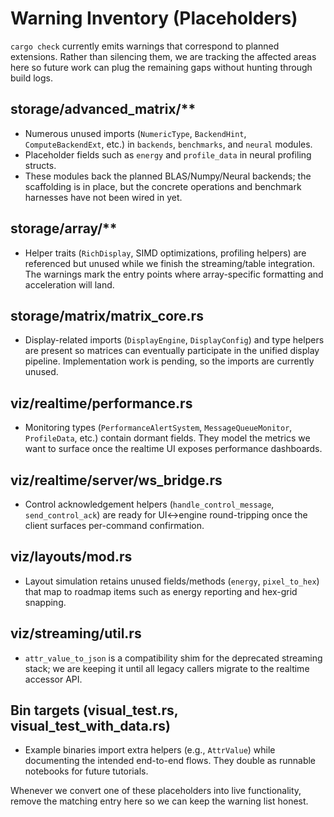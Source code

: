 # Warning Inventory (Placeholders)

`cargo check` currently emits warnings that correspond to planned extensions. Rather than
silencing them, we are tracking the affected areas here so future work can plug the
remaining gaps without hunting through build logs.

## storage/advanced_matrix/**
- Numerous unused imports (`NumericType`, `BackendHint`, `ComputeBackendExt`, etc.) in
  `backends`, `benchmarks`, and `neural` modules.
- Placeholder fields such as `energy` and `profile_data` in neural profiling structs.
- These modules back the planned BLAS/Numpy/Neural backends; the scaffolding is in place,
  but the concrete operations and benchmark harnesses have not been wired in yet.

## storage/array/**
- Helper traits (`RichDisplay`, SIMD optimizations, profiling helpers) are referenced but
  unused while we finish the streaming/table integration. The warnings mark the entry
  points where array-specific formatting and acceleration will land.

## storage/matrix/matrix_core.rs
- Display-related imports (`DisplayEngine`, `DisplayConfig`) and type helpers are present
  so matrices can eventually participate in the unified display pipeline. Implementation
  work is pending, so the imports are currently unused.

## viz/realtime/performance.rs
- Monitoring types (`PerformanceAlertSystem`, `MessageQueueMonitor`, `ProfileData`, etc.)
  contain dormant fields. They model the metrics we want to surface once the realtime UI
  exposes performance dashboards.

## viz/realtime/server/ws_bridge.rs
- Control acknowledgement helpers (`handle_control_message`, `send_control_ack`) are ready
  for UI↔engine round-tripping once the client surfaces per-command confirmation.

## viz/layouts/mod.rs
- Layout simulation retains unused fields/methods (`energy`, `pixel_to_hex`) that map to
  roadmap items such as energy reporting and hex-grid snapping.

## viz/streaming/util.rs
- `attr_value_to_json` is a compatibility shim for the deprecated streaming stack; we are
  keeping it until all legacy callers migrate to the realtime accessor API.

## Bin targets (visual_test.rs, visual_test_with_data.rs)
- Example binaries import extra helpers (e.g., `AttrValue`) while documenting the intended
  end-to-end flows. They double as runnable notebooks for future tutorials.

Whenever we convert one of these placeholders into live functionality, remove the matching
entry here so we can keep the warning list honest.
